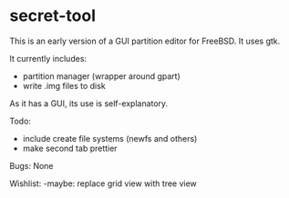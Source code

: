 # secret-tool
This is an early version of a GUI partition editor for FreeBSD.
It uses gtk.

It currently includes:
- partition manager (wrapper around gpart)
- write .img files to disk

As it has a GUI, its use is self-explanatory.


Todo:
- include create file systems (newfs and others)
- make second tab prettier

Bugs:
None 

Wishlist:
-maybe: replace grid view with tree view
